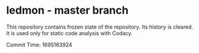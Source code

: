 # ledmon - master branch

This repository contains frozen state of the repository.
Its history is cleared. It is used only for static code
analysis with Codacy.

Commit Time: 1695163924